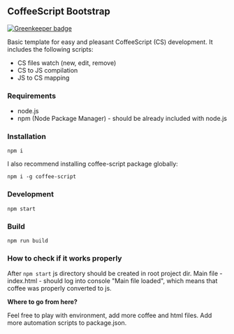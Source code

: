 ## CoffeeScript Bootstrap

[![Greenkeeper badge](https://badges.greenkeeper.io/ezpn/coffeescript-bootstrap.svg)](https://greenkeeper.io/)

Basic template for easy and pleasant CoffeeScript (CS) development. It includes the
following
scripts:
- CS files watch (new, edit, remove)
- CS to JS compilation
- JS to CS mapping

### Requirements
- node.js
- npm (Node Package Manager) - should be already included with node.js

### Installation
`npm i`

I also recommend installing coffee-script package globally:

`npm i -g coffee-script`

### Development
`npm start`

### Build
`npm run build`


### How to check if it works properly
After `npm start` js directory should be created in root project dir.
Main file - index.html - should log into console "Main file loaded", which
means that coffee was properly converted to js.

**Where to go from here?**

Feel free to play with environment, add more coffee and html files. Add more
automation scripts to package.json.

